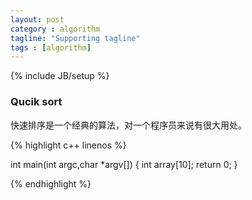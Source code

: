 ```yaml
---
layout: post
category : algorithm
tagline: "Supporting tagline"
tags : [algorithm]
---
```

{% include JB/setup %}

### Qucik sort

快速排序是一个经典的算法，对一个程序员来说有很大用处。

{% highlight c++ linenos %}

int main(int argc,char *argv[])
{
	int		array[10];
	return 0;
}

{% endhighlight %}


